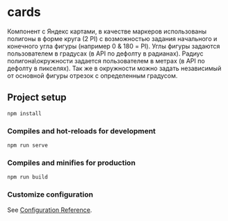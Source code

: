 # cards
Компонент с Яндекс картами, в качестве маркеров использованы полигоны в форме круга (2 PI) с возможностью задания начального и конечного угла фигуры (например 0 & 180 = PI). Углы фигуры задаются пользователем в градусах (в API по дефолту в радианах). Радиус полигона\окружности задается пользователем в метрах (в API по дефолту в пикселях).
Так же в окружности можно задать независимый от основной фигуры отрезок с определенным градусом.
## Project setup

```
npm install
```

### Compiles and hot-reloads for development

```
npm run serve
```

### Compiles and minifies for production

```
npm run build
```

### Customize configuration

See [Configuration Reference](https://cli.vuejs.org/config/).
